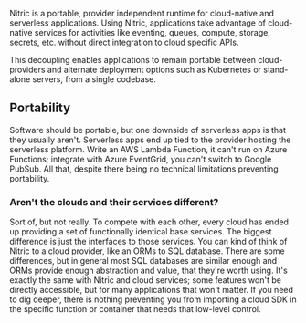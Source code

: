 Nitric is a portable, provider independent runtime for cloud-native and serverless applications. Using Nitric, applications take advantage of cloud-native services for activities like eventing, queues, compute, storage, secrets, etc. without direct integration to cloud specific APIs.

This decoupling enables applications to remain portable between cloud-providers and alternate deployment options such as Kubernetes or stand-alone servers, from a single codebase.

## Portability

Software should be portable, but one downside of serverless apps is that they usually aren't. Serverless apps end up tied to the provider hosting the serverless platform. Write an AWS Lambda Function, it can't run on Azure Functions; integrate with Azure EventGrid, you can't switch to Google PubSub. All that, despite there being no technical limitations preventing portability.

### Aren't the clouds and their services different?

Sort of, but not really. To compete with each other, every cloud has ended up providing a set of functionally identical base services. The biggest difference is just the interfaces to those services. You can kind of think of Nitric to a cloud provider, like an ORMs to SQL database. There are some differences, but in general most SQL databases are similar enough and ORMs provide enough abstraction and value, that they're worth using. It's exactly the same with Nitric and cloud services; some features won't be directly accessible, but for many applications that won't matter. If you need to dig deeper, there is nothing preventing you from importing a cloud SDK in the specific function or container that needs that low-level control.
